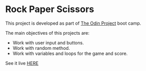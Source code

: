 # Rock Paper Scissors

This project is developed as part of [The Odin Project](https://www.theodinproject.com/) boot camp.

The main objectives of this projects are:
- Work with user input and buttons.
- Work with random method. 
- Work with variables and loops for the game and score.

See it live [HERE](https://fandangos.github.io/rock-paper-scissors/)

